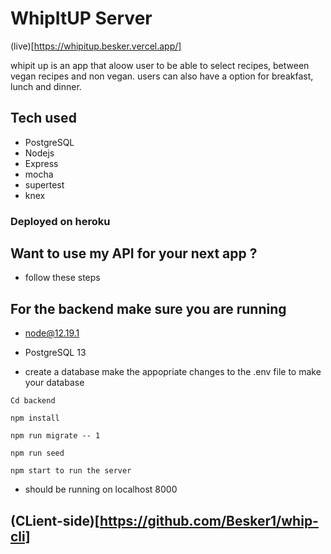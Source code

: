 # WhipItUP Server

(live)[https://whipitup.besker.vercel.app/]

whipit up is an app that aloow user to be able to select recipes, between vegan recipes and non vegan.
users can also have a option for breakfast, lunch and dinner.

## Tech used

- PostgreSQL
- Nodejs
- Express
- mocha
- supertest
- knex

### Deployed on heroku

## Want to use my API for your next app ?

- follow these steps

## For the backend make sure you are running

- node@12.19.1

- PostgreSQL 13

- create a database make the appopriate changes to the .env file to make your database

`Cd backend`

`npm install`

`npm run migrate -- 1`

`npm run seed `

`npm start to run the server`

- should be running on localhost 8000

## (CLient-side)[https://github.com/Besker1/whip-cli]
